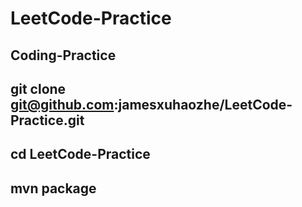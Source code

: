 # LeetCode-Practice
## Coding-Practice
## git clone git@github.com:jamesxuhaozhe/LeetCode-Practice.git
## cd LeetCode-Practice
## mvn package
